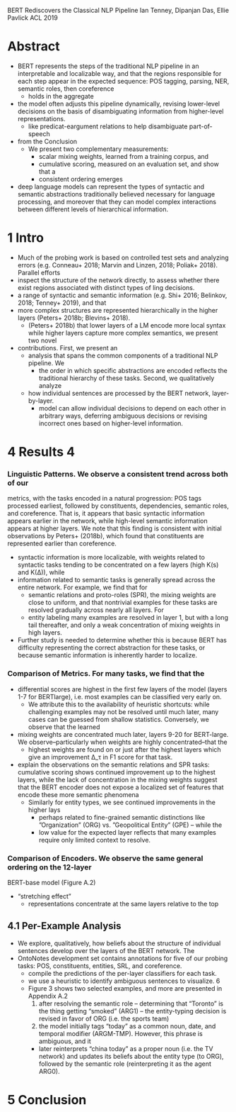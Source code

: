 BERT Rediscovers the Classical NLP Pipeline 
Ian Tenney, Dipanjan Das, Ellie Pavlick
ACL 2019

# Abstract

* BERT represents the steps of the traditional NLP pipeline in an interpretable
  and localizable way, and that the 
  regions responsible for each step appear in the expected sequence: 
  POS tagging, parsing, NER, semantic roles, then coreference
  * holds in the aggregate
* the model often adjusts this pipeline dynamically, 
  revising lower-level decisions 
  on the basis of disambiguating information from higher-level representations.
  * like predicat-eargument relations to help disambiguate part-of-speech
* from the Conclusion
  * We present two complementary measurements: 
    * scalar mixing weights, learned from a training corpus, and 
    * cumulative scoring, measured on an evaluation set, and show that a
    * consistent ordering emerges
* deep language models can represent the types of syntactic and semantic
  abstractions traditionally believed necessary for language processing, and
  moreover that they can model complex interactions between different levels of
  hierarchical information.

# 1 Intro

* Much of the probing work is based on controlled test sets and analyzing errors
  (e.g. Conneau+ 2018; Marvin and Linzen, 2018; Poliak+ 2018). Parallel efforts
* inspect the structure of the network directly, to assess 
  whether there exist regions associated with distinct types of ling decisions.
* a range of syntactic and semantic information 
  (e.g. Shi+ 2016; Belinkov, 2018; Tenney+ 2019), and that 
* more complex structures are represented hierarchically in the higher layers
  (Peters+ 2018b; Blevins+ 2018).
  * (Peters+ 2018b) that lower layers of a LM encode more local syntax while
    higher layers capture more complex semantics, we present two novel
* contributions. First, we present an 
  * analysis that spans the common components of a traditional NLP pipeline. We
    * the order in which specific abstractions are encoded reflects the
      traditional hierarchy of these tasks.  Second, we qualitatively analyze
  * how individual sentences are processed by the BERT network, layer-by-layer.
    * model can allow individual decisions to depend on each other in arbitrary
      ways, deferring ambiguous decisions or revising incorrect ones based on
      higher-level information.  

# 4 Results 4

### Linguistic Patterns. We observe a consistent trend across both of our
metrics, with the tasks encoded in a natural progression: POS tags processed
earliest, followed by constituents, dependencies, semantic roles, and
coreference. That is, it appears that basic syntactic information appears
earlier in the network, while high-level semantic information appears at higher
layers. We note that this finding is consistent with initial observations by
Peters+ (2018b), which found that constituents are represented earlier than
coreference.

* syntactic information is more localizable, with weights related to syntactic
  tasks tending to be concentrated on a few layers (high K(s) and K(∆)), while
* information related to semantic tasks is generally spread across the entire
  network. For example, we find that for 
  * semantic relations and proto-roles (SPR), the mixing weights are close to
    uniform, and that nontrivial examples for these tasks are resolved gradually
    across nearly all layers. For 
  * entity labeling many examples are resolved in layer 1, but with a long tail
    thereafter, and only a weak concentration of mixing weights in high layers.  
* Further study is needed to determine 
  whether this is because BERT has difficulty representing the correct
  abstraction for these tasks, or because semantic information is inherently
  harder to localize.

### Comparison of Metrics. For many tasks, we find that the 

* differential scores are highest in the first few layers of the model (layers
  1-7 for BERTlarge), i.e. most examples can be classified very early on. 
  * We attribute this to the availability of heuristic shortcuts: while
    challenging examples may not be resolved until much later, many cases can be
    guessed from shallow statistics.  Conversely, we observe that the learned
* mixing weights are concentrated much later, layers 9-20 for BERT-large. We
  observe–particularly when weights are highly concentrated–that the 
  * highest weights are found on or just after the highest layers which give an
    improvement ∆_τ in F1 score for that task.  
* explain the observations on the semantic relations and SPR tasks: 
  cumulative scoring shows continued improvement up to the highest layers, while
  the lack of concentration in the mixing weights suggest that the BERT encoder
  does not expose a localized set of features that encode these more semantic
  phenomena
  * Similarly for entity types, we see continued improvements in the higher lays
    * perhaps related to fine-grained semantic distinctions like ”Organization”
      (ORG) vs. ”Geopolitical Entity” (GPE) – while the 
    * low value for the expected layer reflects that many examples require only
      limited context to resolve.

### Comparison of Encoders. We observe the same general ordering on the 12-layer
BERT-base model (Figure A.2)
* “stretching effect”
  * representations concentrate at the same layers relative to the top

## 4.1 Per-Example Analysis

* We explore, qualitatively, how beliefs about the structure of individual
  sentences develop over the layers of the BERT network. The 
* OntoNotes development set contains annotations for five of our probing tasks:
  POS, constituents, entities, SRL, and coreference. 
  * compile the predictions of the per-layer classifiers for each task.
  * we use a heuristic to identify ambiguous sentences to visualize. 6 
  * Figure 3 shows two selected examples, and more are presented in Appendix A.2
    1. after resolving the semantic role – determining that “Toronto” is the
      thing getting “smoked” (ARG1) – the entity-typing decision is revised in
      favor of ORG (i.e. the sports team)
    2. the model initially tags “today” as a common noun, date, and temporal
       modifier (ARGM-TMP).  However, this phrase is ambiguous, and it 
      * later reinterprets “china today” as a proper noun (i.e.  the TV network)
        and updates its beliefs about the entity type (to ORG), followed by the
        semantic role (reinterpreting it as the agent ARG0).

# 5 Conclusion
